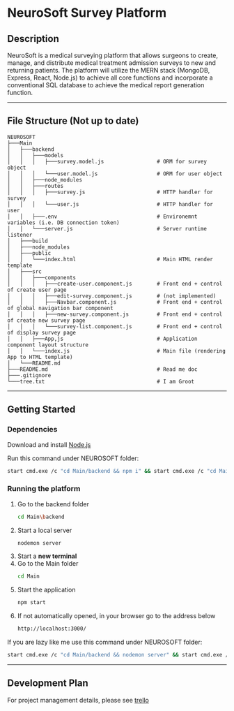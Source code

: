 # NeuroSoft Survey Platform 

## Description
NeuroSoft is a medical surveying platform that allows surgeons to create, manage, and distribute medical treatment admission surveys to new and returning patients. The platform will utilize the MERN stack (MongoDB, Express, React, Node.js) to achieve all core functions and incorporate a conventional SQL database to achieve the medical report generation function. 

---
## File Structure (Not up to date)
```
NEUROSOFT
├───Main
│   ├───backend
│   │   ├───models
│   │   │   ├───survey.model.js                 # ORM for survey object
│   │   │   └───user.model.js                   # ORM for user object
│   │   ├───node_modules
│   │   ├───routes
│   │   │   ├───survey.js                       # HTTP handler for survey
│   │   │   └───user.js                         # HTTP handler for user
│   │   ├───.env                                # Environemnt variables (i.e. DB connection token)
│   │   └───server.js                           # Server runtime listener 
│   ├───build
│   ├───node_modules
│   ├───public
│   │   └───index.html                          # Main HTML render template
│   ├───src
│   │   ├───components
│   │   │   ├───create-user.component.js        # Front end + control of create user page
│   │   │   ├───edit-survey.component.js        # (not implemented)
│   │   │   ├───Navbar.component.js             # Front end + control of global navigation bar component
│   │   │   ├───new-survey.component.js         # Front end + control of create new survey page
│   │   │   └───survey-list.component.js        # Front end + control of display survey page
│   │   ├───App,js                              # Application component layout structure 
│   │   └───index.js                            # Main file (rendering App to HTML template)
│   └───README.md
├───README.md                                   # Read me doc
├───.gitignore
└───tree.txt                                    # I am Groot
```
---
## Getting Started

### Dependencies

Download and install [Node.js](https://nodejs.org/)

Run this command under NEUROSOFT folder: 
```bash
start cmd.exe /c "cd Main/backend && npm i" && start cmd.exe /c "cd Main && npm i"
```

### Running the platform 

1. Go to the backend folder
    ```bash
    cd Main\backend
    ```
2. Start a local server 
    ```bash
    nodemon server
    ```
3. Start a **new terminal**
4. Go to the Main folder
    ```bash
    cd Main
    ```
5. Start the application 
    ```bash
    npm start
    ```
6. If not automatically opened, in your browser go to the address below 
    ```HTML
    http://localhost:3000/
    ```
If you are lazy like me use this command under NEUROSOFT folder: 
```bash
start cmd.exe /c "cd Main/backend && nodemon server" && start cmd.exe /c "cd Main && npm start"
```

---
## Development Plan 
For project management details, please see [trello](https://trello.com/neurosoft/home)
